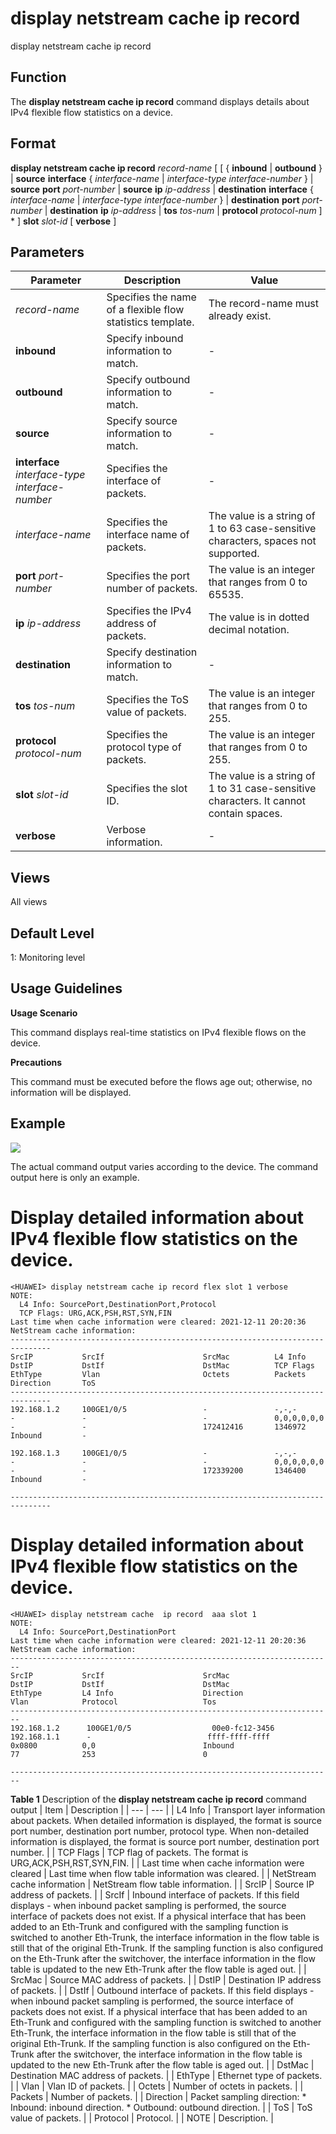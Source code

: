 display netstream cache ip record
=================================

display netstream cache ip record

Function
--------



The **display netstream cache ip record** command displays details about IPv4 flexible flow statistics on a device.




Format
------

**display netstream cache ip record** *record-name* [ [ { **inbound** | **outbound** } | **source** **interface** { *interface-name* | *interface-type* *interface-number* } | **source** **port** *port-number* | **source** **ip** *ip-address* | **destination** **interface** { *interface-name* | *interface-type* *interface-number* } | **destination** **port** *port-number* | **destination** **ip** *ip-address* | **tos** *tos-num* | **protocol** *protocol-num* ] \* ] **slot** *slot-id* [ **verbose** ]


Parameters
----------

| Parameter | Description | Value |
| --- | --- | --- |
| *record-name* | Specifies the name of a flexible flow statistics template. | The record-name must already exist. |
| **inbound** | Specify inbound information to match. | - |
| **outbound** | Specify outbound information to match. | - |
| **source** | Specify source information to match. | - |
| **interface** *interface-type* *interface-number* | Specifies the interface of packets. | - |
| *interface-name* | Specifies the interface name of packets. | The value is a string of 1 to 63 case-sensitive characters, spaces not supported. |
| **port** *port-number* | Specifies the port number of packets. | The value is an integer that ranges from 0 to 65535. |
| **ip** *ip-address* | Specifies the IPv4 address of packets. | The value is in dotted decimal notation. |
| **destination** | Specify destination information to match. | - |
| **tos** *tos-num* | Specifies the ToS value of packets. | The value is an integer that ranges from 0 to 255. |
| **protocol** *protocol-num* | Specifies the protocol type of packets. | The value is an integer that ranges from 0 to 255. |
| **slot** *slot-id* | Specifies the slot ID. | The value is a string of 1 to 31 case-sensitive characters. It cannot contain spaces. |
| **verbose** | Verbose information. | - |



Views
-----

All views


Default Level
-------------

1: Monitoring level


Usage Guidelines
----------------

**Usage Scenario**

This command displays real-time statistics on IPv4 flexible flows on the device.

**Precautions**

This command must be executed before the flows age out; otherwise, no information will be displayed.


Example
-------

![](../public_sys-resources/note_3.0-en-us.png) 

The actual command output varies according to the device. The command output here is only an example.


# Display detailed information about IPv4 flexible flow statistics on the device.
```
<HUAWEI> display netstream cache ip record flex slot 1 verbose
NOTE:
  L4 Info: SourcePort,DestinationPort,Protocol
  TCP Flags: URG,ACK,PSH,RST,SYN,FIN
Last time when cache information were cleared: 2021-12-11 20:20:36
NetStream cache information:
-------------------------------------------------------------------------------
SrcIP           SrcIf                      SrcMac          L4 Info
DstIP           DstIf                      DstMac          TCP Flags
EthType         Vlan                       Octets          Packets
Direction       ToS
-------------------------------------------------------------------------------
192.168.1.2     100GE1/0/5                 -               -,-,-
-               -                          -               0,0,0,0,0,0
-               -                          172412416       1346972
Inbound         -

192.168.1.3     100GE1/0/5                 -               -,-,-
-               -                          -               0,0,0,0,0,0
-               -                          172339200       1346400
Inbound         -

-------------------------------------------------------------------------------

```

# Display detailed information about IPv4 flexible flow statistics on the device.
```
<HUAWEI> display netstream cache  ip record  aaa slot 1
NOTE: 
  L4 Info: SourcePort,DestinationPort 
Last time when cache information were cleared: 2021-12-11 20:20:36
NetStream cache information:
------------------------------------------------------------------------
SrcIP           SrcIf                      SrcMac          
DstIP           DstIf                      DstMac          
EthType         L4 Info                    Direction       
Vlan            Protocol                   Tos             
------------------------------------------------------------------------
192.168.1.2      100GE1/0/5                  00e0-fc12-3456      
192.168.1.1      -                          ffff-ffff-ffff   
0x0800          0,0                        Inbound         
77              253                        0               
 
------------------------------------------------------------------------

```

**Table 1** Description of the **display netstream cache ip record** command output
| Item | Description |
| --- | --- |
| L4 Info | Transport layer information about packets.  When detailed information is displayed, the format is source port number, destination port number, protocol type.  When non-detailed information is displayed, the format is source port number, destination port number. |
| TCP Flags | TCP flag of packets. The format is URG,ACK,PSH,RST,SYN,FIN. |
| Last time when cache information were cleared | Last time when flow table information was cleared. |
| NetStream cache information | NetStream flow table information. |
| SrcIP | Source IP address of packets. |
| SrcIf | Inbound interface of packets.  If this field displays - when inbound packet sampling is performed, the source interface of packets does not exist.  If a physical interface that has been added to an Eth-Trunk and configured with the sampling function is switched to another Eth-Trunk, the interface information in the flow table is still that of the original Eth-Trunk. If the sampling function is also configured on the Eth-Trunk after the switchover, the interface information in the flow table is updated to the new Eth-Trunk after the flow table is aged out. |
| SrcMac | Source MAC address of packets. |
| DstIP | Destination IP address of packets. |
| DstIf | Outbound interface of packets.  If this field displays - when inbound packet sampling is performed, the source interface of packets does not exist.  If a physical interface that has been added to an Eth-Trunk and configured with the sampling function is switched to another Eth-Trunk, the interface information in the flow table is still that of the original Eth-Trunk. If the sampling function is also configured on the Eth-Trunk after the switchover, the interface information in the flow table is updated to the new Eth-Trunk after the flow table is aged out. |
| DstMac | Destination MAC address of packets. |
| EthType | Ethernet type of packets. |
| Vlan | Vlan ID of packets. |
| Octets | Number of octets in packets. |
| Packets | Number of packets. |
| Direction | Packet sampling direction:  * Inbound: inbound direction. * Outbound: outbound direction. |
| ToS | ToS value of packets. |
| Protocol | Protocol. |
| NOTE | Description. |